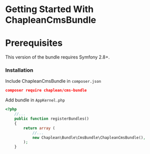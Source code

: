 Getting Started With ChapleanCmsBundle
=======================================

# Prerequisites

This version of the bundle requires Symfony 2.8+.

### Installation

Include ChapleanCmsBundle in `composer.json`

``` json
composer require chaplean/cms-bundle
```

Add bundle in `AppKernel.php`

```php
<?php
    //...
    public function registerBundles()
    {
        return array (
            //...
            new Chaplean\Bundle\CmsBundle\ChapleanCmsBundle(),
        );
    }
```
